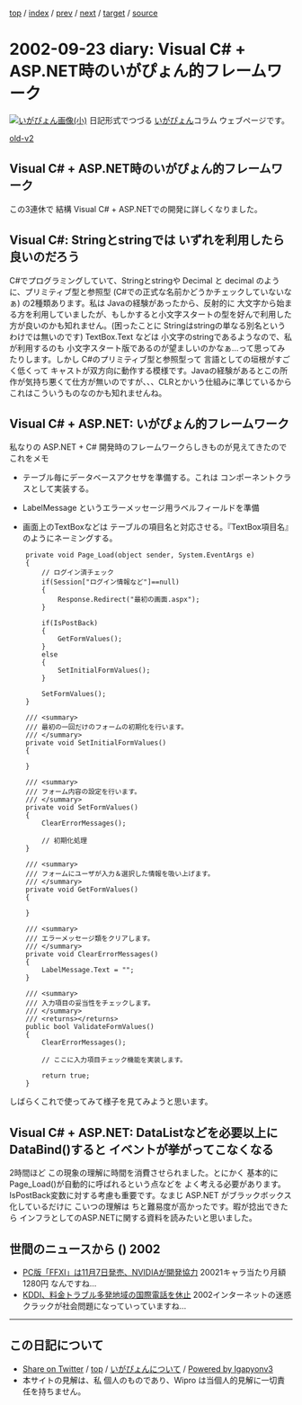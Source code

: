 [top](../index.html) 
 / [index](index.html) 
 / [prev](ig020920.html) 
 / [next](ig020926.html) 
 / [target](https://igapyon.github.io/diary/2002/ig020923.html) 
 / [source](https://github.com/igapyon/diary/blob/master/2002/ig020923.src.md) 

2002-09-23 diary: Visual C# + ASP.NET時のいがぴょん的フレームワーク
=====================================================================================================
[![いがぴょん画像(小)](https://igapyon.github.io/diary/images/iga200306s.jpg "いがぴょん")](https://igapyon.github.io/diary/memo/memoigapyon.html) 日記形式でつづる [いがぴょん](https://igapyon.github.io/diary/memo/memoigapyon.html)コラム ウェブページです。

[old-v2](ig020923-orig.html)

## Visual C# + ASP.NET時のいがぴょん的フレームワーク

この3連休で 結構 Visual C# + ASP.NETでの開発に詳しくなりました。


## Visual C#: Stringとstringでは いずれを利用したら良いのだろう

C#でプログラミングしていて、Stringとstringや Decimal と decimal のように、プリミティブ型と参照型
(C#での正式な名前かどうかチェックしていないなぁ) の2種類あります。私は
Javaの経験があったから、反射的に 大文字から始まる方を利用していましたが、もしかすると小文字スタートの型を好んで利用した方が良いのかも知れません。(困ったことに
Stringはstringの単なる別名というわけでは無いのです)
TextBox.Text などは 小文字のstringであるようなので、私が利用するのも 小文字スタート版であるのが望ましいのかなぁ…って思ってみたりします。しかし
C#のプリミティブ型と参照型って 言語としての垣根がすごく低くって キャストが双方向に動作する模様です。Javaの経験があるとこの所作が気持ち悪くて仕方が無いのですが、、、CLRとかいう仕組みに準じているからこれはこういうものなのかも知れませんね。

## Visual C# + ASP.NET: いがぴょん的フレームワーク

私なりの ASP.NET + C# 開発時のフレームワークらしきものが見えてきたのでこれをメモ

* テーブル毎にデータベースアクセサを準備する。これは コンポーネントクラスとして実装する。
  
* LabelMessage というエラーメッセージ用ラベルフィールドを準備
  
* 画面上のTextBoxなどは テーブルの項目名と対応させる。『TextBox項目名』のようにネーミングする。

```
    private void Page_Load(object sender, System.EventArgs e)
    {
        // ログイン済チェック
        if(Session["ログイン情報など"]==null)
        {
            Response.Redirect("最初の画面.aspx");
        }

        if(IsPostBack)
        {
            GetFormValues();
        }
        else
        {
            SetInitialFormValues();
        }

        SetFormValues();
    }

    /// <summary>
    /// 最初の一回だけのフォームの初期化を行います。
    /// </summary>
    private void SetInitialFormValues()
    {

    }

    /// <summary>
    /// フォーム内容の設定を行います。
    /// </summary>
    private void SetFormValues()
    {
        ClearErrorMessages();
            
        // 初期化処理
    }

    /// <summary>
    /// フォームにユーザが入力＆選択した情報を吸い上げます。
    /// </summary>
    private void GetFormValues()
    {
        
    }

    /// <summary>
    /// エラーメッセージ類をクリアします。
    /// </summary>
    private void ClearErrorMessages()
    {
        LabelMessage.Text = "";
    }

    /// <summary>
    /// 入力項目の妥当性をチェックします。
    /// </summary>
    /// <returns></returns>
    public bool ValidateFormValues()
    {
        ClearErrorMessages();

        // ここに入力項目チェック機能を実装します。

        return true;
    }
```


しばらくこれで使ってみて様子を見てみようと思います。

## Visual C# + ASP.NET: DataListなどを必要以上にDataBind()すると イベントが挙がってこなくなる

2時間ほど この現象の理解に時間を消費させられました。とにかく 基本的に Page_Load()が自動的に呼ばれるという点などを よく考える必要があります。IsPostBack変数に対する考慮も重要です。なまじ
ASP.NET がブラックボックス化しているだけに こいつの理解は ちと難易度が高かったです。暇が捻出できたら インフラとしてのASP.NETに関する資料を読みたいと思いました。

## 世間のニュースから () 2002

* [PC版「FFXI」は11月7日発売、NVIDIAが開発協力](http://www.zdnet.co.jp/news/0209/20/njbt_01.html)  20021キャラ当たり月額1280円 なんですね…
* [KDDI、料金トラブル多発地域の国際電話を休止](http://www.zdnet.co.jp/news/0209/20/njbt_09.html)  2002インターネットの迷惑クラックが社会問題になっていっていますね…


----------------------------------------------------------------------------------------------------

## この日記について

* [Share on Twitter](https://twitter.com/intent/tweet?hashtags=igapyon%2Cdiary%2C%E3%81%84%E3%81%8C%E3%81%B4%E3%82%87%E3%82%93&text=Visual+C%23+%2B+ASP.NET%E6%99%82%E3%81%AE%E3%81%84%E3%81%8C%E3%81%B4%E3%82%87%E3%82%93%E7%9A%84%E3%83%95%E3%83%AC%E3%83%BC%E3%83%A0%E3%83%AF%E3%83%BC%E3%82%AF&url=https%3A%2F%2Figapyon.github.io%2Fdiary%2F2002%2Fig020923.html) / [top](../index.html) / [いがぴょんについて](https://igapyon.github.io/diary/memo/memoigapyon.html) / [Powered by Igapyonv3](https://github.com/igapyon/igapyonv3)
* 本サイトの見解は、私 個人のものであり、Wipro は当個人的見解に一切責任を持ちません。 
